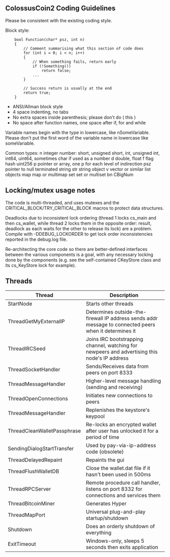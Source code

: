 <h2>ColossusCoin2 Coding Guidelines</h2>

Please be consistent with the existing coding style.

Block style:

        bool Function(char* psz, int n)
        {
            // Comment summarising what this section of code does
            for (int i = 0; i < n; i++)
            {
                // When something fails, return early
                if (!Something())
                    return false;
                ...
            }

            // Success return is usually at the end
            return true;
        }

- ANSI/Allman block style
- 4 space indenting, no tabs
- No extra spaces inside parenthesis; please don't do ( this )
- No space after function names, one space after if, for and while

Variable names begin with the type in lowercase, like nSomeVariable.
Please don't put the first word of the variable name in lowercase like
someVariable.

Common types:
        n       integer number: short, unsigned short, int, unsigned int,
                    int64, uint64, sometimes char if used as a number
        d       double, float
        f       flag
        hash    uint256
        p       pointer or array, one p for each level of indirection
        psz     pointer to null terminated string
        str     string object
        v       vector or similar list objects
        map     map or multimap
        set     set or multiset
        bn      CBigNum

Locking/mutex usage notes
-------------------------

The code is multi-threaded, and uses mutexes and the
CRITICAL_BLOCK/TRY_CRITICAL_BLOCK macros to protect data structures.

Deadlocks due to inconsistent lock ordering (thread 1 locks cs_main
and then cs_wallet, while thread 2 locks them in the opposite order:
result, deadlock as each waits for the other to release its lock) are
a problem. Compile with -DDEBUG_LOCKORDER to get lock order
inconsistencies reported in the debug.log file.

Re-architecting the core code so there are better-defined interfaces
between the various components is a goal, with any necessary locking
done by the components (e.g. see the self-contained CKeyStore class
and its cs_KeyStore lock for example).

Threads
-------

| Thread  | Description |
| ------------- | ------------- |
| StartNode  | Starts other threads
| ThreadGetMyExternalIP  | Determines outside-the-firewall IP address sends addr message to connected peers when it determines it
| ThreadIRCSeed  | Joins IRC bootstrapping channel, watching for newpeers and advertising this node's IP address
| ThreadSocketHandler | Sends/Receives data from peers on port 8333
| ThreadMessageHandler | Higher-level message handling (sending and receiving)
| ThreadOpenConnections | Initiates new connections to peers
| ThreadMessageHandler | Replenishes the keystore's keypool
| ThreadCleanWalletPassphrase | Re-locks an encrypted wallet after user has unlocked it for a period of time
| SendingDialogStartTransfer | Used by pay-via-ip-address code (obsolete)
| ThreadDelayedRepaint | Repaints the gui
| ThreadFlushWalletDB | Close the wallet.dat file if it hasn't been used in 500ms
| ThreadRPCServer | Remote procedure call handler, listens on port 8332 for connections and services them
| ThreadBitcoinMiner | Generates Hyper
| ThreadMapPort | Universal plug-and-play startup/shutdown
| Shutdown | Does an orderly shutdown of everything
| ExitTimeout | Windows-only, sleeps 5 seconds then exits application
